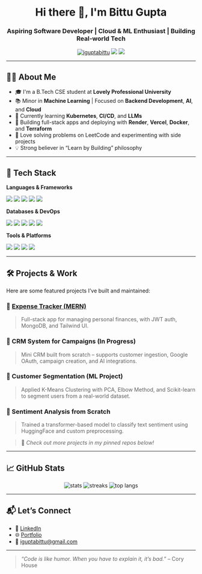 <h1 align="center">Hi there 👋, I'm Bittu Gupta</h1>
<h3 align="center">Aspiring Software Developer | Cloud & ML Enthusiast | Building Real-world Tech</h3>

<p align="center">
  <a href="https://github.com/iguptabittu"><img src="https://komarev.com/ghpvc/?username=iguptabittu&label=Profile%20views&color=0e75b6&style=flat" alt="iguptabittu" /></a>
  <a href="mailto:iguptabittu@gmail.com"><img src="https://img.shields.io/badge/Email-D14836?style=flat&logo=gmail&logoColor=white" /></a>
  <a href="https://www.linkedin.com/in/iguptabittu/"><img src="https://img.shields.io/badge/LinkedIn-blue?style=flat&logo=linkedin" /></a>
</p>

---

## 🧑‍💻 About Me

- 🎓 I'm a B.Tech CSE student at **Lovely Professional University**
- 📚 Minor in **Machine Learning** | Focused on **Backend Development**, **AI**, and **Cloud**
- 🌱 Currently learning **Kubernetes**, **CI/CD**, and **LLMs**
- 🚀 Building full-stack apps and deploying with **Render**, **Vercel**, **Docker**, and **Terraform**
- 🧠 Love solving problems on LeetCode and experimenting with side projects
- 💡 Strong believer in “Learn by Building” philosophy

---

## 🔧 Tech Stack

**Languages & Frameworks**
<p>
  <img src="https://img.shields.io/badge/JavaScript-F7DF1E?style=flat&logo=javascript&logoColor=black" />
  <img src="https://img.shields.io/badge/Node.js-339933?style=flat&logo=node.js&logoColor=white" />
  <img src="https://img.shields.io/badge/React-20232A?style=flat&logo=react&logoColor=61DAFB" />
  <img src="https://img.shields.io/badge/Python-3776AB?style=flat&logo=python&logoColor=white" />
  <img src="https://img.shields.io/badge/Express.js-000000?style=flat&logo=express&logoColor=white" />
</p>

**Databases & DevOps**
<p>
  <img src="https://img.shields.io/badge/MongoDB-4EA94B?style=flat&logo=mongodb&logoColor=white" />
  <img src="https://img.shields.io/badge/PostgreSQL-316192?style=flat&logo=postgresql&logoColor=white" />
  <img src="https://img.shields.io/badge/Docker-2496ED?style=flat&logo=docker&logoColor=white" />
  <img src="https://img.shields.io/badge/Render-2f2f2f?style=flat&logo=render&logoColor=white" />
  <img src="https://img.shields.io/badge/Vercel-000000?style=flat&logo=vercel&logoColor=white" />
</p>

**Tools & Platforms**
<p>
  <img src="https://img.shields.io/badge/Git-F05032?style=flat&logo=git&logoColor=white" />
  <img src="https://img.shields.io/badge/GitHub-181717?style=flat&logo=github&logoColor=white" />
  <img src="https://img.shields.io/badge/VSCode-007ACC?style=flat&logo=visual-studio-code&logoColor=white" />
  <img src="https://img.shields.io/badge/Postman-FF6C37?style=flat&logo=postman&logoColor=white" />
</p>

---

## 🛠️ Projects & Work

Here are some featured projects I’ve built and maintained:

### 🔹 [Expense Tracker (MERN)](https://github.com/iguptabittu/expense-tracker-mern)
> Full-stack app for managing personal finances, with JWT auth, MongoDB, and Tailwind UI.

### 🔹 CRM System for Campaigns (In Progress)
> Mini CRM built from scratch – supports customer ingestion, Google OAuth, campaign creation, and AI integrations.

### 🔹 Customer Segmentation (ML Project)
> Applied K-Means Clustering with PCA, Elbow Method, and Scikit-learn to segment users from a real-world dataset.

### 🔹 Sentiment Analysis from Scratch
> Trained a transformer-based model to classify text sentiment using HuggingFace and custom preprocessing.

> 🧠 *Check out more projects in my pinned repos below!*

---

## 📈 GitHub Stats

<p align="center">
  <img src="https://github-readme-stats.vercel.app/api?username=iguptabittu&show_icons=true&theme=tokyonight" alt="stats" />
  <img src="https://github-readme-streak-stats.herokuapp.com/?user=iguptabittu&theme=tokyonight" alt="streaks" />
  <img src="https://github-readme-stats.vercel.app/api/top-langs/?username=iguptabittu&layout=compact&theme=tokyonight" alt="top langs" />
</p>

---

## 📬 Let’s Connect

- 💼 [LinkedIn](https://www.linkedin.com/in/iguptabittu/)
- 🌐 [Portfolio](https://sites.google.com/view/iguptabittu/)
- 📨 iguptabittu@gmail.com

---

> _“Code is like humor. When you have to explain it, it’s bad.”_ – Cory House
